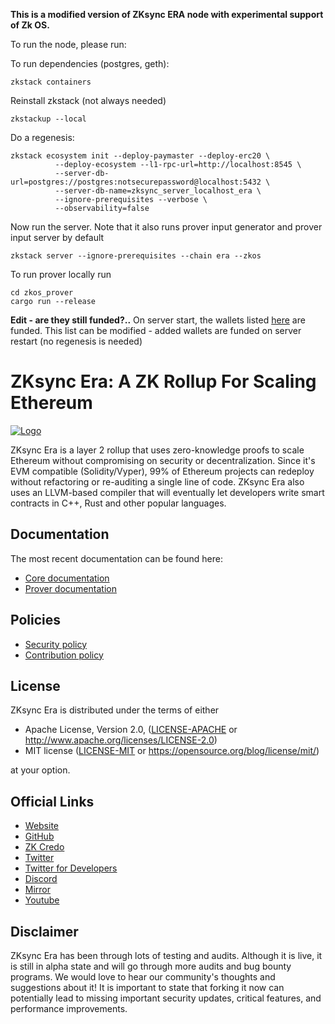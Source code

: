 **This is a modified version of ZKsync ERA node with experimental support of Zk OS.**

To run the node, please run:

To run dependencies (postgres, geth):

```
zkstack containers
```

Reinstall zkstack (not always needed)

```
zkstackup --local
```

Do a regenesis:

```
zkstack ecosystem init --deploy-paymaster --deploy-erc20 \
          --deploy-ecosystem --l1-rpc-url=http://localhost:8545 \
          --server-db-url=postgres://postgres:notsecurepassword@localhost:5432 \
          --server-db-name=zksync_server_localhost_era \
          --ignore-prerequisites --verbose \
          --observability=false
```

Now run the server. Note that it also runs prover input generator and prover input server by default

```
zkstack server --ignore-prerequisites --chain era --zkos
```

To run prover locally run

```
cd zkos_prover
cargo run --release
```

**Edit - are they still funded?..** On server start, the wallets listed
[here](https://github.com/matter-labs/zksync-era/blob/zkos-dev/core/node/zkos_state_keeper/src/keeper.rs#L188) are
funded. This list can be modified - added wallets are funded on server restart (no regenesis is needed)

# ZKsync Era: A ZK Rollup For Scaling Ethereum

[![Logo](eraLogo.png)](https://zksync.io/)

ZKsync Era is a layer 2 rollup that uses zero-knowledge proofs to scale Ethereum without compromising on security or
decentralization. Since it's EVM compatible (Solidity/Vyper), 99% of Ethereum projects can redeploy without refactoring
or re-auditing a single line of code. ZKsync Era also uses an LLVM-based compiler that will eventually let developers
write smart contracts in C++, Rust and other popular languages.

## Documentation

The most recent documentation can be found here:

- [Core documentation](https://matter-labs.github.io/zksync-era/core/latest/)
- [Prover documentation](https://matter-labs.github.io/zksync-era/prover/latest/)

## Policies

- [Security policy](SECURITY.md)
- [Contribution policy](CONTRIBUTING.md)

## License

ZKsync Era is distributed under the terms of either

- Apache License, Version 2.0, ([LICENSE-APACHE](LICENSE-APACHE) or <http://www.apache.org/licenses/LICENSE-2.0>)
- MIT license ([LICENSE-MIT](LICENSE-MIT) or <https://opensource.org/blog/license/mit/>)

at your option.

## Official Links

- [Website](https://zksync.io/)
- [GitHub](https://github.com/matter-labs)
- [ZK Credo](https://github.com/zksync/credo)
- [Twitter](https://twitter.com/zksync)
- [Twitter for Developers](https://twitter.com/zkSyncDevs)
- [Discord](https://join.zksync.dev/)
- [Mirror](https://zksync.mirror.xyz/)
- [Youtube](https://www.youtube.com/@zkSync-era)

## Disclaimer

ZKsync Era has been through lots of testing and audits. Although it is live, it is still in alpha state and will go
through more audits and bug bounty programs. We would love to hear our community's thoughts and suggestions about it! It
is important to state that forking it now can potentially lead to missing important security updates, critical features,
and performance improvements.
